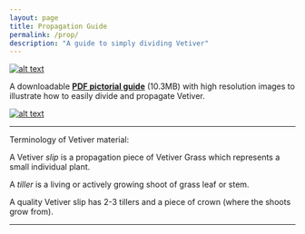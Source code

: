 ```yaml
---
layout: page
title: Propagation Guide
permalink: /prop/
description: "A guide to simply dividing Vetiver"
---
```

[![alt text](https://i.imgur.com/A5MvkaAl.jpg "Dividing Vetiver into 'slips'")](https://u.teknik.io/hPbYD.jpg)

A downloadable [**PDF pictorial guide**](https://u.teknik.io/l8IcH.pdf) (10.3MB) with high resolution images to illustrate how to easily divide and propagate Vetiver.

[![alt text](https://i.imgur.com/WCBORkWl.jpg "Digging Vetiver for propagation")](https://u.teknik.io/KnYJ6.jpg)

___

Terminology of Vetiver material:

A Vetiver *slip* is a propagation piece of Vetiver Grass which represents a small individual plant.

A *tiller* is a living or actively growing shoot of grass leaf or stem.

A quality Vetiver slip has 2-3 tillers and a piece of crown (where the shoots grow from).

___